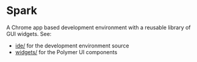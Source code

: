 # Spark

A Chrome app based development environment with a reusable library of GUI widgets. See:

 * [ide/](https://github.com/dart-lang/spark/tree/master/ide) for the development environment source
 * [widgets/](https://github.com/dart-lang/spark/tree/master/widgets) for the Polymer UI components
